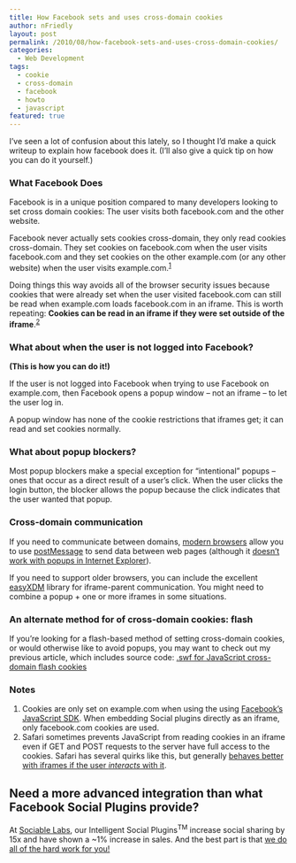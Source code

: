 ```yaml
---
title: How Facebook sets and uses cross-domain cookies
author: nFriedly
layout: post
permalink: /2010/08/how-facebook-sets-and-uses-cross-domain-cookies/
categories:
  - Web Development
tags:
  - cookie
  - cross-domain
  - facebook
  - howto
  - javascript
featured: true
---
```

<img class="alignleft" alt="" src="http://nfriedly.com/img/portfolio/facebook.png" />I&#8217;ve seen a lot of confusion about this lately, so I thought I&#8217;d make a quick writeup to explain how facebook does it. (I&#8217;ll also give a quick tip on how you can do it yourself.)

### What Facebook Does

Facebook is in a unique position compared to many developers looking to set cross domain cookies: The user visits both facebook.com and the other website. <!--more-->

Facebook never actually sets cookies cross-domain, they only read cookies cross-domain. They set cookies on facebook.com when the user visits facebook.com and they set cookies on the other example.com (or any other website) when the user visits example.com.<sup><a href="#note-1">1</a></sup>

Doing things this way avoids all of the browser security issues because cookies that were already set when the user visited facebook.com can still be read when example.com loads facebook.com in an iframe. This is worth repeating: **Cookies can be read in an iframe if they were set outside of the iframe**.<sup><a href="#note-2">2</a></sup>

### What about when the user is not logged into Facebook?

**(This is how you can do it!)**

If the user is not logged into Facebook when trying to use Facebook on example.com, then Facebook opens a popup window &#8211; not an iframe &#8211; to let the user log in.

A popup window has none of the cookie restrictions that iframes get; it can read and set cookies normally.

### What about popup blockers?

Most popup blockers make a special exception for &#8220;intentional&#8221; popups &#8211; ones that occur as a direct result of a user&#8217;s click. When the user clicks the login button, the blocker allows the popup because the click indicates that the user wanted that popup.

### Cross-domain communication

If you need to communicate between domains, [modern browsers][1] allow you to use [postMessage][2] to send data between web pages (although it [doesn&#8217;t work with popups in Internet Explorer][3]).

If you need to support older browsers, you can include the excellent [easyXDM][4] library for iframe-parent communication. You might need to combine a popup + one or more iframes in some situations.

### An alternate method for of cross-domain cookies: flash

If you&#8217;re looking for a flash-based method of setting cross-domain cookies, or would otherwise like to avoid popups, you may want to check out my previous article, which includes source code: [.swf for JavaScript cross-domain flash cookies][5]

### Notes

1.  <a name="note-1"></a>Cookies are only set on example.com when using the using [Facebook&#8217;s JavaScript SDK][6]. When embedding Social plugins directly as an iframe, only facebook.com cookies are used.
2.  <a name="note-2"></a>Safari sometimes prevents JavaScript from reading cookies in an iframe even if GET and POST requests to the server have full access to the cookies. Safari has several quirks like this, but generally [behaves better with iframes if the user *interacts* with it][7].

## Need a more advanced integration than what Facebook Social Plugins provide?

At [Sociable Labs][8], our Intelligent Social Plugins<sup>TM</sup> increase social sharing by 15x and have shown a ~1% increase in sales. And the best part is that [we do all of the hard work for you!][9]

 [1]: http://caniuse.com/#feat=x-doc-messaging
 [2]: https://developer.mozilla.org/en-US/docs/DOM/window.postMessage
 [3]: http://blogs.msdn.com/b/ieinternals/archive/2009/09/16/bugs-in-ie8-support-for-html5-postmessage-sessionstorage-and-localstorage.aspx
 [4]: http://easyxdm.net/
 [5]: http://nfriedly.com/techblog/2010/07/swf-for-javascript-cross-domain-flash-cookies/
 [6]: http://developers.facebook.com/docs/reference/javascript/
 [7]: http://anantgarg.com/2010/02/18/cross-domain-cookies-in-safari/
 [8]: http://sociablelabs.com
 [9]: http://www.sociablelabs.com/product.html